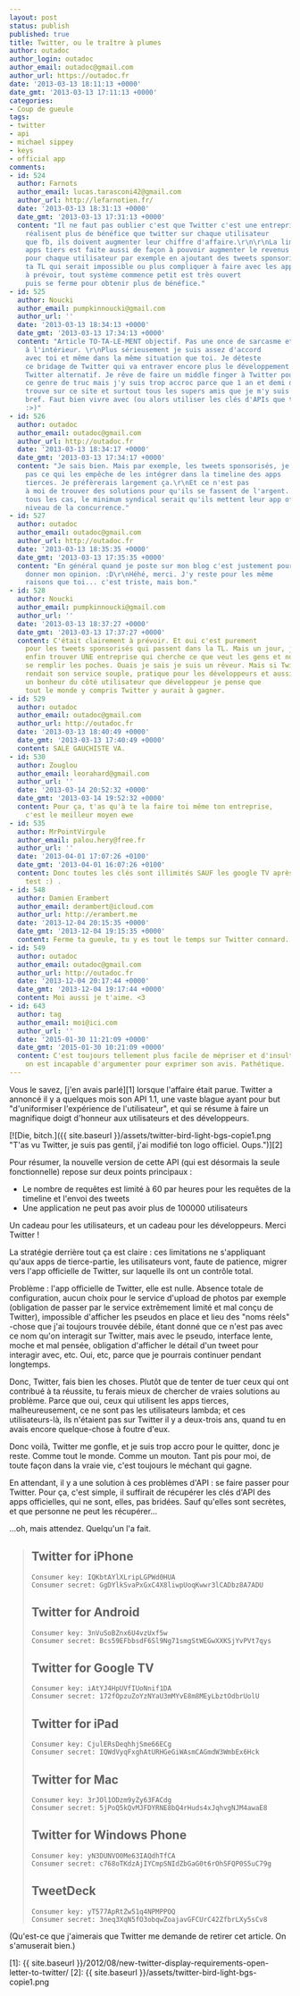 ```yaml
---
layout: post
status: publish
published: true
title: Twitter, ou le traître à plumes
author: outadoc
author_login: outadoc
author_email: outadoc@gmail.com
author_url: https://outadoc.fr
date: '2013-03-13 18:11:13 +0000'
date_gmt: '2013-03-13 17:11:13 +0000'
categories:
- Coup de gueule
tags:
- twitter
- api
- michael sippey
- keys
- official app
comments:
- id: 524
  author: Farnots
  author_email: lucas.tarasconi42@gmail.com
  author_url: http://lefarnotien.fr/
  date: '2013-03-13 18:31:13 +0000'
  date_gmt: '2013-03-13 17:31:13 +0000'
  content: "Il ne faut pas oublier c'est que Twitter c'est une entreprise, bien qu'ils
    réalisent plus de bénéfice que twitter sur chaque utilisateur
    que fb, ils doivent augmenter leur chiffre d'affaire.\r\n\r\nLa limitation des
    apps tiers est faite aussi de façon à pouvoir augmenter le revenus
    pour chaque utilisateur par exemple en ajoutant des tweets sponsorisé dans
    ta TL qui serait impossible ou plus compliquer à faire avec les apps tiers..\r\n\r\nC'était
    à prévoir, tout système commence petit est très ouvert
    puis se ferme pour obtenir plus de bénéfice."
- id: 525
  author: Noucki
  author_email: pumpkinnoucki@gmail.com
  author_url: ''
  date: '2013-03-13 18:34:13 +0000'
  date_gmt: '2013-03-13 17:34:13 +0000'
  content: "Article TO-TA-LE-MENT objectif. Pas une once de sarcasme et de critique
    à l'intérieur. \r\nPlus sérieusement je suis assez d'accord
    avec toi et même dans la même situation que toi. Je déteste
    ce bridage de Twitter qui va entraver encore plus le développement de client
    Twitter alternatif. Je rêve de faire un middle finger à Twitter pour
    ce genre de truc mais j'y suis trop accroc parce que 1 an et demi de ma vie se
    trouve sur ce site et surtout tous les supers amis que je m'y suis fait. 'Fin
    bref. Faut bien vivre avec (ou alors utiliser les clés d'APIs que tu balance
    :>)"
- id: 526
  author: outadoc
  author_email: outadoc@gmail.com
  author_url: http://outadoc.fr
  date: '2013-03-13 18:34:17 +0000'
  date_gmt: '2013-03-13 17:34:17 +0000'
  content: "Je sais bien. Mais par exemple, les tweets sponsorisés, je vois
    pas ce qui les empêche de les intégrer dans la timeline des apps
    tierces. Je préfèrerais largement ça.\r\nEt ce n'est pas
    à moi de trouver des solutions pour qu'ils se fassent de l'argent. Dans
    tous les cas, le minimum syndical serait qu'ils mettent leur app officielle au
    niveau de la concurrence."
- id: 527
  author: outadoc
  author_email: outadoc@gmail.com
  author_url: http://outadoc.fr
  date: '2013-03-13 18:35:35 +0000'
  date_gmt: '2013-03-13 17:35:35 +0000'
  content: "En général quand je poste sur mon blog c'est justement pour
    donner mon opinion. :D\r\nHéhé, merci. J'y reste pour les même
    raisons que toi... c'est triste, mais bon."
- id: 528
  author: Noucki
  author_email: pumpkinnoucki@gmail.com
  author_url: ''
  date: '2013-03-13 18:37:27 +0000'
  date_gmt: '2013-03-13 17:37:27 +0000'
  content: C'était clairement à prévoir. Et oui c'est purement
    pour les tweets sponsorisés qui passent dans la TL. Mais un jour, j'aimerai
    enfin trouver UNE entreprise qui cherche ce que veut les gens et non pas UNIQUEMENT
    se remplir les poches. Ouais je sais je suis un rêveur. Mais si Twitter
    rendait son service souple, pratique pour les développeurs et aussi bien
    un bonheur du côté utilisateur que développeur je pense que
    tout le monde y compris Twitter y aurait à gagner.
- id: 529
  author: outadoc
  author_email: outadoc@gmail.com
  author_url: http://outadoc.fr
  date: '2013-03-13 18:40:49 +0000'
  date_gmt: '2013-03-13 17:40:49 +0000'
  content: SALE GAUCHISTE VA.
- id: 530
  author: Zouglou
  author_email: leorahard@gmail.com
  author_url: ''
  date: '2013-03-14 20:52:32 +0000'
  date_gmt: '2013-03-14 19:52:32 +0000'
  content: Pour ça, t'as qu'à te la faire toi même ton entreprise,
    c'est le meilleur moyen ewe
- id: 535
  author: MrPointVirgule
  author_email: palou.hery@free.fr
  author_url: ''
  date: '2013-04-01 17:07:26 +0100'
  date_gmt: '2013-04-01 16:07:26 +0100'
  content: Donc toutes les clés sont illimités SAUF les google TV après
    test :) .
- id: 548
  author: Damien Erambert
  author_email: derambert@icloud.com
  author_url: http://erambert.me
  date: '2013-12-04 20:15:35 +0000'
  date_gmt: '2013-12-04 19:15:35 +0000'
  content: Ferme ta gueule, tu y es tout le temps sur Twitter connard.
- id: 549
  author: outadoc
  author_email: outadoc@gmail.com
  author_url: http://outadoc.fr
  date: '2013-12-04 20:17:44 +0000'
  date_gmt: '2013-12-04 19:17:44 +0000'
  content: Moi aussi je t'aime. <3
- id: 643
  author: tag
  author_email: moi@ici.com
  author_url: ''
  date: '2015-01-30 11:21:09 +0000'
  date_gmt: '2015-01-30 10:21:09 +0000'
  content: C'est toujours tellement plus facile de mépriser et d'insulter quand
    on est incapable d'argumenter pour exprimer son avis. Pathétique.
---
```

Vous le savez, [j'en avais parlé][1] lorsque l'affaire était parue. Twitter a annoncé il y a quelques mois son API 1.1, une vaste blague ayant pour but "d'uniformiser l'expérience de l'utilisateur", et qui se résume à faire un magnifique doigt d'honneur aux utilisateurs et des développeurs.

[![Die, bitch.]({{ site.baseurl }}/assets/twitter-bird-light-bgs-copie1.png "T'as vu Twitter, je suis pas gentil, j'ai modifié ton logo officiel. Oups.")][2]

Pour résumer, la nouvelle version de cette API (qui est désormais la seule fonctionnelle) repose sur deux points principaux :

-   Le nombre de requêtes est limité à 60 par heures pour les requêtes de la timeline et l'envoi des tweets
-   Une application ne peut pas avoir plus de 100000 utilisateurs

Un cadeau pour les utilisateurs, et un cadeau pour les développeurs. Merci Twitter !

La stratégie derrière tout ça est claire : ces limitations ne s'appliquant qu'aux apps de tierce-partie, les utilisateurs vont, faute de patience, migrer vers l'app officielle de Twitter, sur laquelle ils ont un contrôle total.

Problème : l'app officielle de Twitter, elle est nulle. Absence totale de configuration, aucun choix pour le service d'upload de photos par exemple (obligation de passer par le service extrêmement limité et mal conçu de Twitter), impossible d'afficher les pseudos en place et lieu des "noms réels" -chose que j'ai toujours trouvée débile, étant donné que ce n'est pas avec ce nom qu'on interagit sur Twitter, mais avec le pseudo, interface lente, moche et mal pensée, obligation d'afficher le détail d'un tweet pour interagir avec, etc. Oui, etc, parce que je pourrais continuer pendant longtemps.

Donc, Twitter, fais bien les choses. Plutôt que de tenter de tuer ceux qui ont contribué à ta réussite, tu ferais mieux de chercher de vraies solutions au problème. Parce que oui, ceux qui utilisent les apps tierces, malheureusement, ce ne sont pas les utilisateurs lambda; et ces utilisateurs-là, ils n'étaient pas sur Twitter il y a deux-trois ans, quand tu en avais encore quelque-chose à foutre d'eux.

Donc voilà, Twitter me gonfle, et je suis trop accro pour le quitter, donc je reste. Comme tout le monde. Comme un mouton. Tant pis pour moi, de toute façon dans la vraie vie, c'est toujours le méchant qui gagne.

En attendant, il y a une solution à ces problèmes d'API : se faire passer pour Twitter. Pour ça, c'est simple, il suffirait de récupérer les clés d'API des apps officielles, qui ne sont, elles, pas bridées. Sauf qu'elles sont secrètes, et que personne ne peut les récupérer...

...oh, mais attendez. Quelqu'un l'a fait.

> ## Twitter for iPhone
> 
> ```
> Consumer key: IQKbtAYlXLripLGPWd0HUA
> Consumer secret: GgDYlkSvaPxGxC4X8liwpUoqKwwr3lCADbz8A7ADU
> 
> ```
> 
> ## Twitter for Android
> 
> ```
> Consumer key: 3nVuSoBZnx6U4vzUxf5w
> Consumer secret: Bcs59EFbbsdF6Sl9Ng71smgStWEGwXXKSjYvPVt7qys
> 
> ```
> 
> ## Twitter for Google TV
> 
> ```
> Consumer key: iAtYJ4HpUVfIUoNnif1DA
> Consumer secret: 172fOpzuZoYzNYaU3mMYvE8m8MEyLbztOdbrUolU
> 
> ```
> 
> ## Twitter for iPad
> 
> ```
> Consumer key: CjulERsDeqhhjSme66ECg
> Consumer secret: IQWdVyqFxghAtURHGeGiWAsmCAGmdW3WmbEx6Hck
> 
> ```
> 
> ## Twitter for Mac
> 
> ```
> Consumer key: 3rJOl1ODzm9yZy63FACdg
> Consumer secret: 5jPoQ5kQvMJFDYRNE8bQ4rHuds4xJqhvgNJM4awaE8
> 
> ```
> 
> ## Twitter for Windows Phone
> 
> ```
> Consumer key: yN3DUNVO0Me63IAQdhTfCA
> Consumer secret: c768oTKdzAjIYCmpSNIdZbGaG0t6rOhSFQP0S5uC79g
> 
> ```
> 
> ## TweetDeck
> 
> ```
> Consumer key: yT577ApRtZw51q4NPMPPOQ
> Consumer secret: 3neq3XqN5fO3obqwZoajavGFCUrC42ZfbrLXy5sCv8
> 
> ```

(Qu'est-ce que j'aimerais que Twitter me demande de retirer cet article. On s'amuserait bien.)

[1]: {{ site.baseurl }}/2012/08/new-twitter-display-requirements-open-letter-to-twitter/
[2]: {{ site.baseurl }}/assets/twitter-bird-light-bgs-copie1.png
